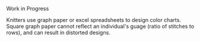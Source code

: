 Work in Progress

Knitters use graph paper or excel spreadsheets to design color charts.  Square graph paper cannot reflect an individual's guage (ratio of stitches to rows), and can result in distorted designs. 